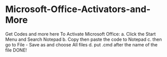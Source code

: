 # Microsoft-Office-Activators-and-More
Get Codes and more here
To Activate Microsoft Office:
a. Click the Start Menu and Search Notepad
b. Copy then paste the code to Notepad
c. then go to File - Save as and choose All files
d. put .cmd after the name of the file
DONE!
